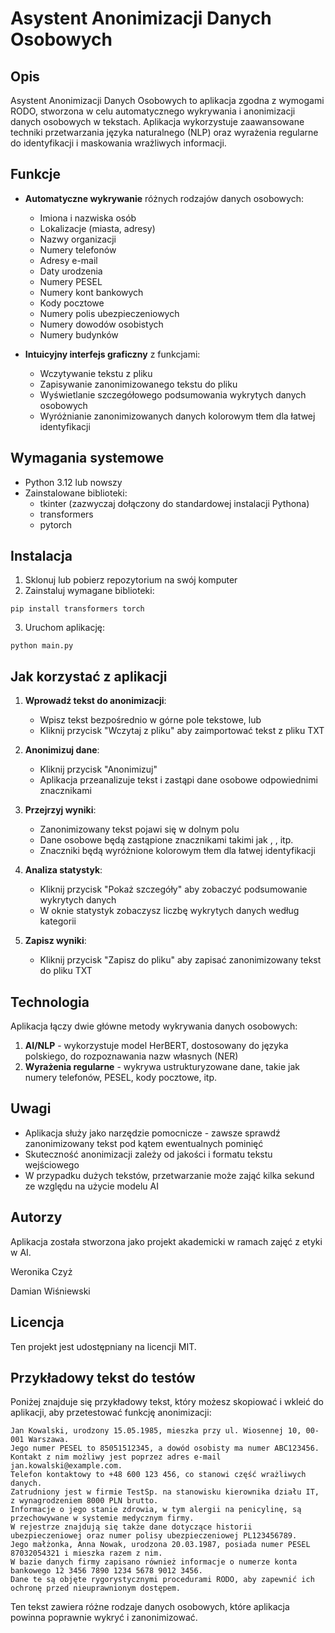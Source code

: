 # Asystent Anonimizacji Danych Osobowych

## Opis
Asystent Anonimizacji Danych Osobowych to aplikacja zgodna z wymogami RODO, stworzona w celu automatycznego wykrywania i anonimizacji danych osobowych w tekstach. Aplikacja wykorzystuje zaawansowane techniki przetwarzania języka naturalnego (NLP) oraz wyrażenia regularne do identyfikacji i maskowania wrażliwych informacji.

## Funkcje
- **Automatyczne wykrywanie** różnych rodzajów danych osobowych:
  - Imiona i nazwiska osób
  - Lokalizacje (miasta, adresy)
  - Nazwy organizacji
  - Numery telefonów
  - Adresy e-mail
  - Daty urodzenia
  - Numery PESEL
  - Numery kont bankowych
  - Kody pocztowe
  - Numery polis ubezpieczeniowych
  - Numery dowodów osobistych
  - Numery budynków

- **Intuicyjny interfejs graficzny** z funkcjami:
  - Wczytywanie tekstu z pliku
  - Zapisywanie zanonimizowanego tekstu do pliku
  - Wyświetlanie szczegółowego podsumowania wykrytych danych osobowych
  - Wyróżnianie zanonimizowanych danych kolorowym tłem dla łatwej identyfikacji

## Wymagania systemowe
- Python 3.12 lub nowszy
- Zainstalowane biblioteki:
  - tkinter (zazwyczaj dołączony do standardowej instalacji Pythona)
  - transformers
  - pytorch

## Instalacja
1. Sklonuj lub pobierz repozytorium na swój komputer
2. Zainstaluj wymagane biblioteki:
```
pip install transformers torch
```
3. Uruchom aplikację:
```
python main.py
```

## Jak korzystać z aplikacji
1. **Wprowadź tekst do anonimizacji**:
   - Wpisz tekst bezpośrednio w górne pole tekstowe, lub
   - Kliknij przycisk "Wczytaj z pliku" aby zaimportować tekst z pliku TXT

2. **Anonimizuj dane**:
   - Kliknij przycisk "Anonimizuj"
   - Aplikacja przeanalizuje tekst i zastąpi dane osobowe odpowiednimi znacznikami

3. **Przejrzyj wyniki**:
   - Zanonimizowany tekst pojawi się w dolnym polu
   - Dane osobowe będą zastąpione znacznikami takimi jak <PERSON>, <LOCATION>, itp.
   - Znaczniki będą wyróżnione kolorowym tłem dla łatwej identyfikacji

4. **Analiza statystyk**:
   - Kliknij przycisk "Pokaż szczegóły" aby zobaczyć podsumowanie wykrytych danych
   - W oknie statystyk zobaczysz liczbę wykrytych danych według kategorii

5. **Zapisz wyniki**:
   - Kliknij przycisk "Zapisz do pliku" aby zapisać zanonimizowany tekst do pliku TXT

## Technologia
Aplikacja łączy dwie główne metody wykrywania danych osobowych:
1. **AI/NLP** - wykorzystuje model HerBERT, dostosowany do języka polskiego, do rozpoznawania nazw własnych (NER)
2. **Wyrażenia regularne** - wykrywa ustrukturyzowane dane, takie jak numery telefonów, PESEL, kody pocztowe, itp.

## Uwagi
- Aplikacja służy jako narzędzie pomocnicze - zawsze sprawdź zanonimizowany tekst pod kątem ewentualnych pominięć
- Skuteczność anonimizacji zależy od jakości i formatu tekstu wejściowego
- W przypadku dużych tekstów, przetwarzanie może zająć kilka sekund ze względu na użycie modelu AI

## Autorzy
Aplikacja została stworzona jako projekt akademicki w ramach zajęć z etyki w AI.

Weronika Czyż

Damian Wiśniewski

## Licencja
Ten projekt jest udostępniany na licencji MIT.

## Przykładowy tekst do testów
Poniżej znajduje się przykładowy tekst, który możesz skopiować i wkleić do aplikacji, aby przetestować funkcję anonimizacji:

```
Jan Kowalski, urodzony 15.05.1985, mieszka przy ul. Wiosennej 10, 00-001 Warszawa.
Jego numer PESEL to 85051512345, a dowód osobisty ma numer ABC123456.
Kontakt z nim możliwy jest poprzez adres e-mail jan.kowalski@example.com.
Telefon kontaktowy to +48 600 123 456, co stanowi część wrażliwych danych.
Zatrudniony jest w firmie TestSp. na stanowisku kierownika działu IT, z wynagrodzeniem 8000 PLN brutto.
Informacje o jego stanie zdrowia, w tym alergii na penicylinę, są przechowywane w systemie medycznym firmy.
W rejestrze znajdują się także dane dotyczące historii ubezpieczeniowej oraz numer polisy ubezpieczeniowej PL123456789.
Jego małżonka, Anna Nowak, urodzona 20.03.1987, posiada numer PESEL 87032054321 i mieszka razem z nim.
W bazie danych firmy zapisano również informacje o numerze konta bankowego 12 3456 7890 1234 5678 9012 3456.
Dane te są objęte rygorystycznymi procedurami RODO, aby zapewnić ich ochronę przed nieuprawnionym dostępem.
```

Ten tekst zawiera różne rodzaje danych osobowych, które aplikacja powinna poprawnie wykryć i zanonimizować. 
